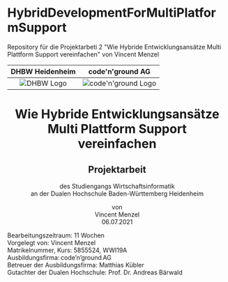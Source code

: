# HybridDevelopmentForMultiPlatformSupport
Repository für die Projektarbeti 2 "Wie Hybride Entwicklungsansätze Multi Plattform Support vereinfachen" von Vincent Menzel

DHBW Heidenheim | code'n'ground AG   
:--------------:|:------------------:
![DHBW Logo](https://upload.wikimedia.org/wikipedia/de/1/1d/DHBW-Logo.svg) | ![code'n'ground Logo](https://www.codenground.de/wp/wp-content/uploads/2017/12/Unbenannte-Anlage-00063.png)

<h1 align="center">
  Wie Hybride Entwicklungsansätze Multi Plattform Support 
vereinfachen 
  </h1>



<h2 align="center">Projektarbeit</h2>

 

<p align="center">
  des Studiengangs Wirtschaftsinformatik<br/>
  an der Dualen Hochschule Baden-Württemberg Heidenheim 
</p>


 
<p align="center">
  von<br/>
  Vincent Menzel<br/>
  06.07.2021 
</p>




 
<p>
Bearbeitungszeitraum: 11 Wochen  </br>
Vorgelegt von: Vincent Menzel  </br>
Matrikelnummer, Kurs: 5855524, WWI19A  </br>
Ausbildungsfirma: code’n’ground AG  </br>
Betreuer der Ausbildungsfirma: Matthias Kübler  </br>
Gutachter der Dualen Hochschule: Prof. Dr. Andreas Bärwald </br>
</p>
